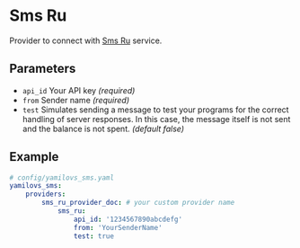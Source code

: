 # Sms Ru

Provider to connect with [Sms Ru](https://sms.ru) service.

## Parameters

 * `api_id` Your API key *(required)*
 * `from` Sender name *(required)*
 * `test` Simulates sending a message to test your programs for the correct handling of server responses. In this case, the message itself is not sent and the balance is not spent. *(default false)*

## Example

``` yaml
# config/yamilovs_sms.yaml
yamilovs_sms:
    providers:
        sms_ru_provider_doc: # your custom provider name
            sms_ru:
                api_id: '1234567890abcdefg'
                from: 'YourSenderName'
                test: true
```